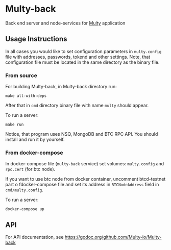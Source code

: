 # Multy-back

Back end server and node-services for [Multy](https://github.com/Multy-io/Multy/wiki) application

## Usage Instructions

In all cases you would like to set configuration parameters in `multy.config` file with addresses, passwords, tokend and other settings. Note, that configuration file must be located in the same directory as the binary file.

### From source

For building Multy-back, in Multy-back directory run:

```
make all-with-deps
```

After that in `cmd` directory binary file with name `multy` should appear.

To run a server:

```
make run
```

Notice, that program uses NSQ, MongoDB and BTC RPC API. You should install and run it by yourself.

### From docker-compose

In docker-compose file (`multy-back` service) set volumes: `multy.config` and `rpc.cert` (for btc node).

If you want to use btc node from docker container, uncomment btcd-testnet part o fdocker-compose file and set its address in `BTCNodeAddress` field in `cmd/multy.config`.

To run a server:

```
docker-compose up
```

## API

For API documentation, see https://godoc.org/github.com/Multy-io/Multy-back
